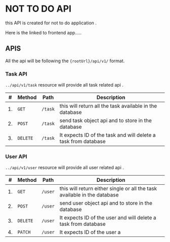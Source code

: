# NOT TO DO API

this API is created for not to do application .

Here is the linked to frontend app.....

## APIS

All the api will be following the `{rootUrl}/api/v1/` format.

### Task API

`../api/v1/task` resource will provide all task related api .

| #   | Method   | Path    | Description                                                    |
| --- | -------- | ------- | -------------------------------------------------------------- |
| 1.  | `GET`    | `/task` | this will return all the task available in the database        |
| 2.  | `POST`   | `/task` | send task object api and to store in the database              |
| 3.  | `DELETE` | `/task` | It expects ID of the task and will delete a task from database |

### User API

`../api/v1/user` resource will provide all user related api .

| #   | Method   | Path    | Description                                                              |
| --- | -------- | ------- | ------------------------------------------------------------------------ |
| 1.  | `GET`    | `/user` | this will return either single or all the task available in the database |
| 2.  | `POST`   | `/user` | send user object api and to store in the database                        |
| 3.  | `DELETE` | `/user` | It expects ID of the user and will delete a task from database           |
| 4.  | `PATCH`  | `/user` | It expects ID of the user a                                              |
